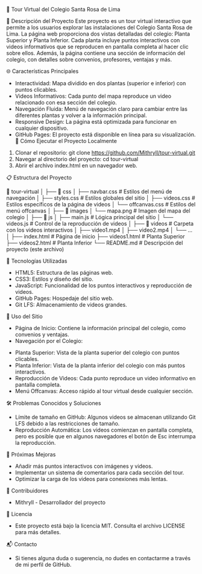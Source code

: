🏫 Tour Virtual del Colegio Santa Rosa de Lima

📌 Descripción del Proyecto
Este proyecto es un tour virtual interactivo que permite a los usuarios explorar las instalaciones del Colegio Santa Rosa de Lima. La página web proporciona dos vistas detalladas del colegio: Planta Superior y Planta Inferior. Cada planta incluye puntos interactivos con videos informativos que se reproducen en pantalla completa al hacer clic sobre ellos. Además, la página contiene una sección de información del colegio, con detalles sobre convenios, profesores, ventajas y más.

🌐 Características Principales
- Interactividad: Mapa dividido en dos plantas (superior e inferior) con puntos clicables.
- Videos Informativos: Cada punto del mapa reproduce un video relacionado con esa sección del colegio.
- Navegación Fluida: Menú de navegación claro para cambiar entre las diferentes plantas y volver a la información principal.
- Responsive Design: La página está optimizada para funcionar en cualquier dispositivo.
- GitHub Pages: El proyecto está disponible en línea para su visualización.
🚀 Cómo Ejecutar el Proyecto Localmente
1. Clonar el repositorio:
git clone https://github.com/Mithryll/tour-virtual.git
2. Navegar al directorio del proyecto:
cd tour-virtual
3. Abrir el archivo index.html en un navegador web.

📋 Estructura del Proyecto

📁 tour-virtual
│
├── 📁 css
│   ├── navbar.css          # Estilos del menú de navegación
│   ├── styles.css          # Estilos globales del sitio
│   ├── videos.css          # Estilos específicos de la página de videos
│   └── offcanvas.css       # Estilos del menú offcanvas
│
├── 📁 images
│   └── mapa.png            # Imagen del mapa del colegio
│
├── 📁 js
│   ├── main.js             # Lógica principal del sitio
│   └── videos.js           # Control de la reproducción de videos
│
├── 📁 videos               # Carpeta con los videos interactivos
│   ├── video1.mp4
│   ├── video2.mp4
│   └── ...
│
├── index.html              # Página de inicio
├── videos1.html            # Planta Superior
├── videos2.html            # Planta Inferior
└── README.md               # Descripción del proyecto (este archivo)

🎨 Tecnologías Utilizadas
- HTML5: Estructura de las páginas web.
- CSS3: Estilos y diseño del sitio.
- JavaScript: Funcionalidad de los puntos interactivos y reproducción de videos.
- GitHub Pages: Hospedaje del sitio web.
- Git LFS: Almacenamiento de videos grandes.
  
📖 Uso del Sitio

- Página de Inicio: Contiene la información principal del colegio, como convenios y ventajas.
- Navegación por el Colegio:
+ Planta Superior: Vista de la planta superior del colegio con puntos clicables.
+ Planta Inferior: Vista de la planta inferior del colegio con más puntos interactivos.
+ Reproducción de Videos: Cada punto reproduce un video informativo en pantalla completa.
+ Menú Offcanvas: Acceso rápido al tour virtual desde cualquier sección.
  
🛠️ Problemas Conocidos y Soluciones
- Límite de tamaño en GitHub: Algunos videos se almacenan utilizando Git LFS debido a las restricciones de tamaño.
- Reproducción Automática: Los videos comienzan en pantalla completa, pero es posible que en algunos navegadores el botón de Esc interrumpa la reproducción.
  
🌟 Próximas Mejoras
- Añadir más puntos interactivos con imágenes y videos.
- Implementar un sistema de comentarios para cada sección del tour.
- Optimizar la carga de los videos para conexiones más lentas.

👥 Contribuidores

- Mithryll - Desarrollador del proyecto
  
📄 Licencia
- Este proyecto está bajo la licencia MIT. Consulta el archivo LICENSE para más detalles.
  

📬 Contacto

- Si tienes alguna duda o sugerencia, no dudes en contactarme a través de mi perfil de GitHub.
  
